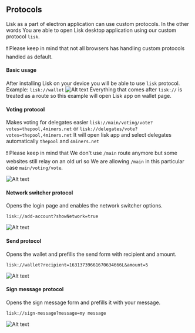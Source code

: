 ## Protocols

Lisk as a part of electron application can use custom protocols.
In the other words You are able to open Lisk desktop application using our custom protocol `lisk`.

:exclamation: Please keep in mind that not all browsers has handling custom protocols handled as default.

#### Basic usage

After installing Lisk on your device you will be able to use `lisk` protocol.
Example: `lisk://wallet`
![Alt text](./assets/lisk_wallet.png?raw=true 'Lisk protocol basic')
Everything that comes after `lisk://` is treated as a route so this example will open Lisk app on wallet page.

#### Voting protocol

Makes voting for delegates easier
`lisk://main/voting/vote?votes=thepool,4miners.net` or `lisk://delegates/vote?votes=thepool,4miners.net`
It will open lisk app and select delegates automatically `thepool` and `4miners.net`

:exclamation: Please keep in mind that We don't use `/main` route anymore but some websites still relay on an old url so We are allowing `/main` in this particular case `main/voting/vote`.

![Alt text](./assets/voting_protocol.png?raw=true 'Lisk voting protocol')

#### Network switcher protocol

Opens the login page and enables the network switcher options.

`lisk://add-account?showNetwork=true`

![Alt text](./assets/network_switcher.png?raw=true 'Lisk voting protocol')

#### Send protocol

Opens the wallet and prefills the send form with recipient and amount.

`lisk://wallet?recipient=16313739661670634666L&amount=5`

![Alt text](./assets/send.png?raw=true 'Lisk voting protocol')

#### Sign message protocol

Opens the sign message form and prefills it with your message.

`lisk://sign-message?message=my message`

![Alt text](./assets/sign_message.png?raw=true 'Lisk voting protocol')
